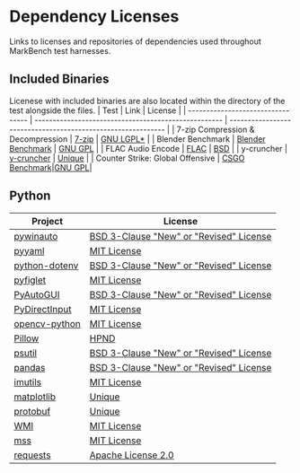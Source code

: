 # Dependency Licenses
Links to licenses and repositories of dependencies used throughout MarkBench test harnesses.

## Included Binaries
Licenese with included binaries are also located within the directory of the test alongside the files.
| Test                              | Link                                                 | License                                                      |
| --------------------------------- | ---------------------------------------------------- | ------------------------------------------------------------ |
| 7-zip Compression & Decompression | [7-zip](https://www.7-zip.org/)                      | [GNU LGPL*](https://www.7-zip.org/license.txt)               |
| Blender Benchmark                 | [Blender Benchmark](https://opendata.blender.org/)   | [GNU GPL](https://www.blender.org/about/license/)            |
| FLAC Audio Encode                 | [FLAC](https://xiph.org/flac/index.html)             | [BSD](https://xiph.org/flac/license.html)                    |
| y-cruncher                        | [y-cruncher](http://www.numberworld.org/y-cruncher/) | [Unique](http://www.numberworld.org/y-cruncher/license.html) |
| Counter Strike: Global Offensive  | [CSGO Benchmark](https://github.com/samisalreadytaken/csgo-benchmark)|[GNU GPL](https://github.com/samisalreadytaken/csgo-benchmark/blob/master/LICENSE)|

## Python
| Project                                                             | License                                                                                                   |
| ------------------------------------------------------------------- | --------------------------------------------------------------------------------------------------------- |
| [pywinauto](https://github.com/pywinauto/pywinauto)                 | [BSD 3-Clause "New" or "Revised" License](https://github.com/pywinauto/pywinauto/blob/atspi/LICENSE)      |
| [pyyaml](https://github.com/yaml/pyyaml)                            | [MIT License](https://github.com/yaml/pyyaml/blob/main/LICENSE)                                           |
| [python-dotenv](https://github.com/theskumar/python-dotenv)         | [BSD 3-Clause "New" or "Revised" License](https://github.com/theskumar/python-dotenv/blob/main/LICENSE)   |
| [pyfiglet](https://github.com/pwaller/pyfiglet)                     | [MIT License](https://github.com/pwaller/pyfiglet/blob/main/LICENSE)                                      |
| [PyAutoGUI](https://github.com/asweigart/pyautogui)                 | [BSD 3-Clause "New" or "Revised" License](https://github.com/asweigart/pyautogui/blob/master/LICENSE.txt) |
| [PyDirectInput](https://github.com/learncodebygaming/pydirectinput) | [MIT License](https://github.com/learncodebygaming/pydirectinput/blob/master/LICENSE.txt)                 |
| [opencv-python](https://github.com/opencv/opencv-python)            | [MIT License](https://github.com/opencv/opencv-python/blob/4.x/LICENSE.txt)                               |
| [Pillow](https://github.com/python-pillow/Pillow)                   | [HPND](https://github.com/python-pillow/Pillow/blob/main/LICENSE)                                         |
| [psutil](https://github.com/giampaolo/psutil)                       | [BSD 3-Clause "New" or "Revised" License](https://github.com/giampaolo/psutil/blob/master/LICENSE)        |
| [pandas](https://github.com/pandas-dev/pandas)                      | [BSD 3-Clause "New" or "Revised" License](https://github.com/pandas-dev/pandas/blob/main/LICENSE)         |
| [imutils](https://github.com/PyImageSearch/imutils)                 | [MIT License](https://github.com/PyImageSearch/imutils/blob/master/LICENSE.txt)                           |
| [matplotlib](https://github.com/matplotlib/matplotlib)              | [Unique](https://github.com/matplotlib/matplotlib/blob/main/LICENSE/LICENSE)                              |
| [protobuf](https://github.com/protocolbuffers/protobuf)             | [Unique](https://github.com/protocolbuffers/protobuf/blob/main/LICENSE)                                   |
| [WMI](http://timgolden.me.uk/python/wmi/)                           | [MIT License](http://timgolden.me.uk/python/wmi/index.html#copyright-license)                             |
| [mss](https://github.com/BoboTiG/python-mss)                        | [MIT License](https://github.com/BoboTiG/python-mss/blob/main/LICENSE.txt)                                |
| [requests](https://github.com/psf/requests)                         | [Apache License 2.0](https://github.com/psf/requests/blob/main/LICENSE)                                   |
